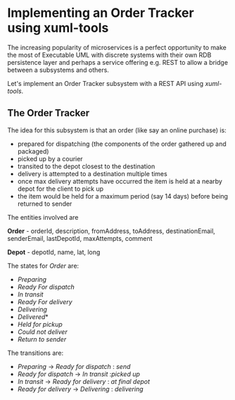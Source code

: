 Implementing an Order Tracker using xuml-tools
===============================================

The increasing popularity of microservices is a perfect opportunity to make the most of Executable UML with discrete systems with their own RDB persistence layer and perhaps a service offering e.g. REST to allow a bridge between a subsystems and others.

Let's implement an Order Tracker subsystem with a REST API using *xuml-tools*.

The Order Tracker
-------------------
The idea for this subsystem is that an order (like say an online purchase) is:

* prepared for dispatching (the components of the order gathered up and packaged)
* picked up by a courier
* transited to the depot closest to the destination
* delivery is attempted to a destination multiple times
* once max delivery attempts have occurred the item is held at a nearby depot for the client to pick up
* the item would be held for a maximum period (say 14 days) before being returned to sender

The entities involved are 

**Order** - orderId, description, fromAddress, toAddress, destinationEmail, senderEmail, lastDepotId, maxAttempts, comment

**Depot** - depotId, name, lat, long

The states for *Order* are:

* *Preparing*
* *Ready For dispatch*
* *In transit*
* *Ready For delivery*
* *Delivering*
* *Delivered**
* *Held for pickup*
* *Could not deliver*
* *Return to sender*

The transitions are:

* *Preparing* -> *Ready for dispatch* : *send*
* *Ready for dispatch* -> *In transit* :*picked up*
* *In transit* -> *Ready for delivery* : *at final depot*
* *Ready for delivery* -> *Delivering* : *delivering*



